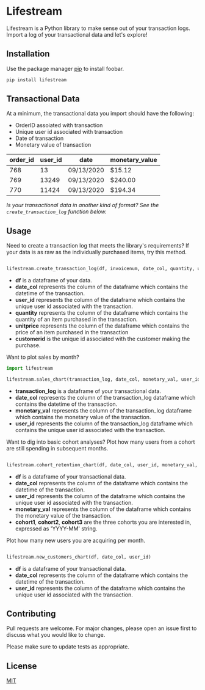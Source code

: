 # Lifestream

Lifestream is a Python library to make sense out of your transaction logs. Import a log of your transactional data and let's explore! 

## Installation

Use the package manager [pip](https://pip.pypa.io/en/stable/) to install foobar.

```bash
pip install lifestream
```
## Transactional Data 
At a minimum, the transactional data you import should have the following: 

* OrderID assoiated with transaction
* Unique user id associated with transaction
* Date of transaction
* Monetary value of transaction


| order_id | user_id | date       | monetary_value |
|----------|---------|------------|----------------|
| 768      | 13      | 09/13/2020 | $15.12        |
| 769      | 13249   | 09/13/2020 | $240.00        |
| 770      | 11424   | 09/13/2020 | $194.34        |

*Is your transactional data in another kind of format? See the `create_transaction_log` function below.*

## Usage
Need to create a transaction log that meets the library's requirements? If your data is as raw as the individually purchased items, try this method.

```python

lifestream.create_transaction_log(df, invoicenum, date_col, quantity, unitprice, customerid)
```
* **df** is a dataframe of your  data.
* **date_col** represents the column of the dataframe which contains the datetime of the transaction.
* **user_id** represents the column of the dataframe which contains the unique user id associated with the transaction. 
* **quantity** represents the column of the dataframe which contains the quantity of an item purchased in the transaction.
* **unitprice** represents the column of the dataframe which contains the price of an item purchased in the transaction
* **customerid** is the unique id associated with the customer making the purchase.


Want to plot sales by month?
```python
import lifestream

lifestream.sales_chart(transaction_log, date_col, monetary_val, user_id)
```
* **transaction_log** is a dataframe of your transactional data.
* **date_col** represents the column of the transaction_log dataframe which contains the datetime of the transaction.
* **monetary_val** represents the column of the transaction_log dataframe which contains the monetary value of the transaction. 
* **user_id** represents the column of the transaction_log dataframe which contains the unique user id associated with the transaction. 

Want to dig into basic cohort analyses? Plot how many users from a cohort are still spending in subsequent months.
```python

lifestream.cohort_retention_chart(df, date_col, user_id, monetary_val, cohort1, cohort2, cohort3)
```
* **df** is a dataframe of your transactional data.
* **date_col** represents the column of the dataframe which contains the datetime of the transaction.
* **user_id** represents the column of the dataframe which contains the unique user id associated with the transaction. 
* **monetary_val** represents the column of the dataframe which contains the monetary value of the transaction. 
* **cohort1**, **cohort2**, **cohort3** are the three cohorts you are interested in, expressed as 'YYYY-MM' string.

Plot how many new users you are acquiring per month.

```python

lifestream.new_customers_chart(df, date_col, user_id)
```
* **df** is a dataframe of your transactional data.
* **date_col** represents the column of the dataframe which contains the datetime of the transaction.
* **user_id** represents the column of the dataframe which contains the unique user id associated with the transaction. 

## Contributing
Pull requests are welcome. For major changes, please open an issue first to discuss what you would like to change.

Please make sure to update tests as appropriate.

## License
[MIT](https://choosealicense.com/licenses/mit/)
